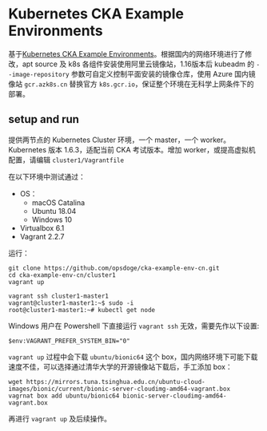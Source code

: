 # Kubernetes CKA Example Environments

基于[Kubernetes CKA Example Environments](https://github.com/wuestkamp/cka-example-environments)。根据国内的网络环境进行了修改，apt source 及 k8s 各组件安装使用阿里云镜像站，1.16版本后 kubeadm 的 `--image-repository` 参数可自定义控制平面安装的镜像仓库，使用 Azure 国内镜像站 `gcr.azk8s.cn` 替换官方 `k8s.gcr.io`，保证整个环境在无科学上网条件下的部署。

## setup and run

提供两节点的 Kubernetes Cluster 环境，一个 master，一个 worker。Kubernetes 版本 1.6.3，适配当前 CKA 考试版本。增加 worker，或提高虚拟机配置，请编辑 `cluster1/Vagrantfile`

在以下环境中测试通过：
- OS：
    - macOS Catalina
    - Ubuntu 18.04
    - Windows 10
- Virtualbox 6.1
- Vagrant 2.2.7

运行：
```
git clone https://github.com/opsdoge/cka-example-env-cn.git
cd cka-example-env-cn/cluster1
vagrant up

vagrant ssh cluster1-master1
vagrant@cluster1-master1:~$ sudo -i
root@cluster1-master1:~# kubectl get node
```

Windows 用户在 Powershell 下直接运行 `vagrant ssh` 无效，需要先作以下设置:
```
$env:VAGRANT_PREFER_SYSTEM_BIN="0"
```

`vagrant up` 过程中会下载 `ubuntu/bionic64` 这个 box，国内网络环境下可能下载速度不佳，可以选择通过清华大学的开源镜像站下载后，手工添加 box：
```
wget https://mirrors.tuna.tsinghua.edu.cn/ubuntu-cloud-images/bionic/current/bionic-server-cloudimg-amd64-vagrant.box
vagrnat box add ubuntu/bionic64 bionic-server-cloudimg-amd64-vagrant.box
```
再进行 `vagrant up` 及后续操作。
